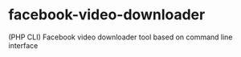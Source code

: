 # facebook-video-downloader
(PHP CLI) Facebook video downloader tool based on command line interface
